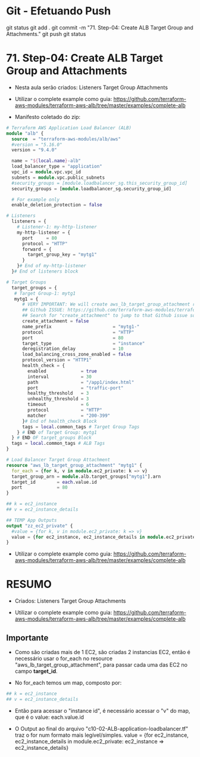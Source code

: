 

# ############################################################################
# ############################################################################
# ############################################################################
# Git - Efetuando Push

git status
git add .
git commit -m "71. Step-04: Create ALB Target Group and Attachments."
git push
git status



# ############################################################################
# ############################################################################
# ############################################################################
#   71. Step-04: Create ALB Target Group and Attachments

- Nesta aula serão criados:
Listeners
Target Group 
Attachments

- Utilizar o complete example como guia:
<https://github.com/terraform-aws-modules/terraform-aws-alb/tree/master/examples/complete-alb>

- Manifesto coletado do zip:

~~~~tf
# Terraform AWS Application Load Balancer (ALB)
module "alb" {
  source  = "terraform-aws-modules/alb/aws"
  #version = "5.16.0"
  version = "9.4.0"

  name = "${local.name}-alb"
  load_balancer_type = "application"
  vpc_id = module.vpc.vpc_id
  subnets = module.vpc.public_subnets
  #security_groups = [module.loadbalancer_sg.this_security_group_id]
  security_groups = [module.loadbalancer_sg.security_group_id]

  # For example only
  enable_deletion_protection = false

# Listeners
  listeners = {
    # Listener-1: my-http-listener
    my-http-listener = {
      port     = 80
      protocol = "HTTP"
      forward = {
        target_group_key = "mytg1"
      }         
    }# End of my-http-listener
  }# End of listeners block

# Target Groups
  target_groups = {
   # Target Group-1: mytg1     
   mytg1 = {
      # VERY IMPORTANT: We will create aws_lb_target_group_attachment resource separately when we use create_attachment = false, refer above GitHub issue URL.
      ## Github ISSUE: https://github.com/terraform-aws-modules/terraform-aws-alb/issues/316
      ## Search for "create_attachment" to jump to that Github issue solution
      create_attachment = false
      name_prefix                       = "mytg1-"
      protocol                          = "HTTP"
      port                              = 80
      target_type                       = "instance"
      deregistration_delay              = 10
      load_balancing_cross_zone_enabled = false
      protocol_version = "HTTP1"
      health_check = {
        enabled             = true
        interval            = 30
        path                = "/app1/index.html"
        port                = "traffic-port"
        healthy_threshold   = 3
        unhealthy_threshold = 3
        timeout             = 6
        protocol            = "HTTP"
        matcher             = "200-399"
      }# End of health_check Block
      tags = local.common_tags # Target Group Tags 
    } # END of Target Group: mytg1
  } # END OF target_groups Block
  tags = local.common_tags # ALB Tags
}

# Load Balancer Target Group Attachment
resource "aws_lb_target_group_attachment" "mytg1" {
  for_each = {for k, v in module.ec2_private: k => v}
  target_group_arn = module.alb.target_groups["mytg1"].arn
  target_id        = each.value.id
  port             = 80
}

## k = ec2_instance
## v = ec2_instance_details

## TEMP App Outputs
output "zz_ec2_private" {
  #value = {for k, v in module.ec2_private: k => v}
  value = {for ec2_instance, ec2_instance_details in module.ec2_private: ec2_instance => ec2_instance_details}
}
~~~~



- Utilizar o complete example como guia:
<https://github.com/terraform-aws-modules/terraform-aws-alb/tree/master/examples/complete-alb>






# ############################################################################
# ############################################################################
# ############################################################################
#   RESUMO

- Criados:
Listeners
Target Group 
Attachments

- Utilizar o complete example como guia:
<https://github.com/terraform-aws-modules/terraform-aws-alb/tree/master/examples/complete-alb>

## Importante
- Como são criadas mais de 1 EC2, são criadas 2 instancias EC2, então é necessário usar o for_each no resource "aws_lb_target_group_attachment", para passar cada uma das EC2 no campo **target_id**.

- No for_each temos um map, composto por:
~~~~bash
## k = ec2_instance
## v = ec2_instance_details
~~~~

- Então para acessar o "instance id", é necessário acessar o "v" do map, que é o value:
each.value.id

- O Output ao final do arquivo "c10-02-ALB-application-loadbalancer.tf" traz o for num formato mais legível/simples.
value = {for ec2_instance, ec2_instance_details in module.ec2_private: ec2_instance => ec2_instance_details}
